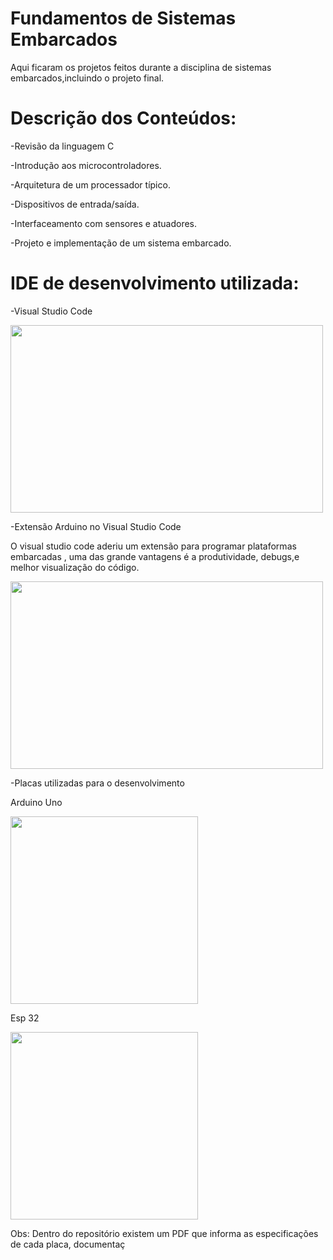 # Fundamentos de Sistemas Embarcados

Aqui ficaram os projetos feitos durante a disciplina de sistemas embarcados,incluindo o projeto final.


# Descrição dos Conteúdos:

-Revisão da linguagem C

-Introdução aos microcontroladores.

-Arquitetura de um processador típico.

-Dispositivos de entrada/saída. 

-Interfaceamento com sensores e atuadores. 

-Projeto e implementação de um sistema embarcado.

# IDE de desenvolvimento utilizada: 

-Visual Studio Code

<img src="https://code.visualstudio.com/opengraphimg/opengraph-home.png" width="500" height="300">


-Extensão Arduino no Visual Studio Code

O visual studio code aderiu um extensão para programar plataformas embarcadas , uma das grande vantagens é a produtividade, debugs,e melhor visualização do 
código.




<img src="https://maker.pro/storage/DVg0WyQ/DVg0WyQosKGEWhE2i5hxG6MlJoRwBnViabYnj1lb.jpeg" width="500" height="300">



-Placas utilizadas para o desenvolvimento

Arduino Uno

<img src="https://www.ralcomp.com.br/wp-content/uploads/2016/06/arduino_quad.jpg" width="300" height="300">



Esp 32

<img src="https://http2.mlstatic.com/D_NQ_NP_725002-MLB31045367716_062019-O.jpg" width="300" height="300">


Obs: Dentro do repositório existem um PDF que informa as especificações de cada placa, documentaç

